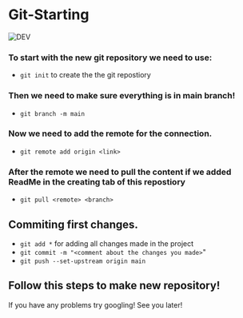 # Git-Starting 
![DEV](https://img.shields.io/badge/Dev-Bojidar%20Georgiev%20-%20%2347b3ff)
### To start with the new git repository we need to use:
-  ``git init`` to create the the git repostiory

### Then we need to make sure everything is in main branch!

-  ``git branch -m main``

### Now we need to add the remote for the connection.

-  ``git remote add origin <link>``

### After the remote we need to pull the content if we added ReadMe in the creating tab of this repostiory

-  ``git pull <remote> <branch>``

## Commiting first changes.
- ``git add *`` for adding all changes made in the project
- ``git commit -m "<comment about the changes you made>``"
- ``git push --set-upstream origin main``

## Follow this steps to make new repository!
If you have any problems try googling! See you later!
